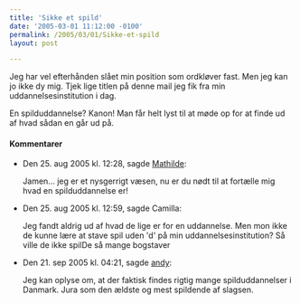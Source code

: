 ```yaml
---
title: 'Sikke et spild'
date: '2005-03-01 11:12:00 -0100'
permalink: /2005/03/01/Sikke-et-spild
layout: post

---
```

Jeg har vel efterhånden slået min position som ordkløver fast. Men jeg kan jo ikke dy mig. Tjek lige titlen på denne mail jeg fik fra min uddannelsesinstitution i dag.

<amp-img alt="Spilduddannelse"
  src="{{ site.baseurl }}{% link images/things/spild.png %}"
  width="355"
  height="94"
  layout="responsive"></amp-img>
En spilduddannelse? Kanon! Man får helt lyst til at møde op for at finde ud af hvad sådan en går ud på.

<div class="vintage-comments">
<h4>Kommentarer </h4>
<ul class="vintage-comments-list"><li>
<p class="comment-meta">Den <time datetime="2005-08-25T12:28:02+02:00">25. aug 2005 kl.  12:28</time>, sagde <a href="http://xn--bleskrog-i0a.dk/blog/">Mathilde</a>:</p>
<p>Jamen... jeg er et nysgerrigt væsen, nu er du nødt til at fortælle mig hvad en spilduddannelse er!</p>
</li>
<li>
<p class="comment-meta">Den <time datetime="2005-08-25T12:59:10+02:00">25. aug 2005 kl.  12:59</time>, sagde Camilla:</p>
<p>Jeg fandt aldrig ud af hvad de lige er for en uddannelse. Men mon ikke de kunne lære at stave spil uden 'd' på min uddannelsesinstitution? Så ville de ikke spilDe så mange bogstaver</p>
</li>
<li>
<p class="comment-meta">Den <time datetime="2005-09-21T16:21:51+02:00">21. sep 2005 kl.  04:21</time>, sagde <a href="http://iandy.dk/iblog">andy</a>:</p>
<p>Jeg kan oplyse om, at der faktisk findes rigtig mange spilduddannelser i Danmark. Jura som den ældste og mest spildende af slagsen.</p>
</li>
</ul>
</div>
